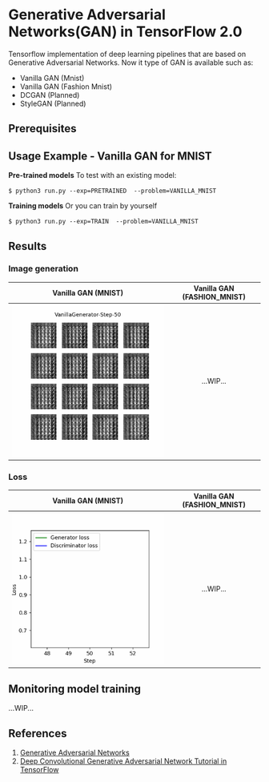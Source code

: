 


#  Generative Adversarial Networks(GAN) in TensorFlow 2.0

Tensorflow implementation of deep learning pipelines that are based on Generative Adversarial Networks.
Now it type of GAN is available such as:
* Vanilla GAN (Mnist)
* Vanilla GAN (Fashion Mnist)
* DCGAN (Planned)
* StyleGAN (Planned)


##  Prerequisites


##  Usage Example - Vanilla GAN for MNIST

 <b>Pre-trained models</b>
To test with an existing model:

    $ python3 run.py --exp=PRETRAINED  --problem=VANILLA_MNIST

 <b>Training models</b>
Or you can train by yourself

    $ python3 run.py --exp=TRAIN  --problem=VANILLA_MNIST



## Results

### Image generation
Vanilla GAN (MNIST)            |  Vanilla GAN (FASHION_MNIST)
:-------------------------:|:-------------------------:
![vanilla_mnist](./documents/VANILLA_MNIST_STEP.gif) |  ...WIP...


### Loss
Vanilla GAN (MNIST)            |  Vanilla GAN (FASHION_MNIST)
:-------------------------:|:-------------------------:
![vanilla_mnist](./documents/VANILLA_MNIST_LOSS.gif) |  ...WIP...



## Monitoring model training
...WIP...

## References
1. [Generative Adversarial Networks](https://arxiv.org/abs/1406.2661)
1. [Deep Convolutional Generative Adversarial Network Tutorial in TensorFlow](https://www.tensorflow.org/beta/tutorials/generative/dcgan)